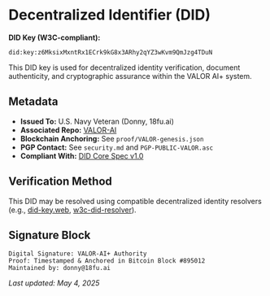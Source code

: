 # Decentralized Identifier (DID)

**DID Key (W3C-compliant):**

```
did:key:z6MksixMxntRx1ECrk9kG8x3ARhy2qYZ3wKvm9QmJzg4TDuN
```

This DID key is used for decentralized identity verification, document authenticity, and cryptographic assurance within the VALOR AI+ system.

## Metadata

- **Issued To:** U.S. Navy Veteran (Donny, 18fu.ai)
- **Associated Repo:** [VALOR-AI](https://github.com/donadams1969/valor-ai)
- **Blockchain Anchoring:** See `proof/VALOR-genesis.json`
- **PGP Contact:** See `security.md` and `PGP-PUBLIC-VALOR.asc`
- **Compliant With:** [DID Core Spec v1.0](https://www.w3.org/TR/did-core/)

## Verification Method

This DID may be resolved using compatible decentralized identity resolvers (e.g., [did-key.web](https://did-key.web.app/), [w3c-did-resolver](https://github.com/decentralized-identity/did-resolver)).

## Signature Block

```
Digital Signature: VALOR-AI+ Authority
Proof: Timestamped & Anchored in Bitcoin Block #895012
Maintained by: donny@18fu.ai
```

_Last updated: May 4, 2025_
